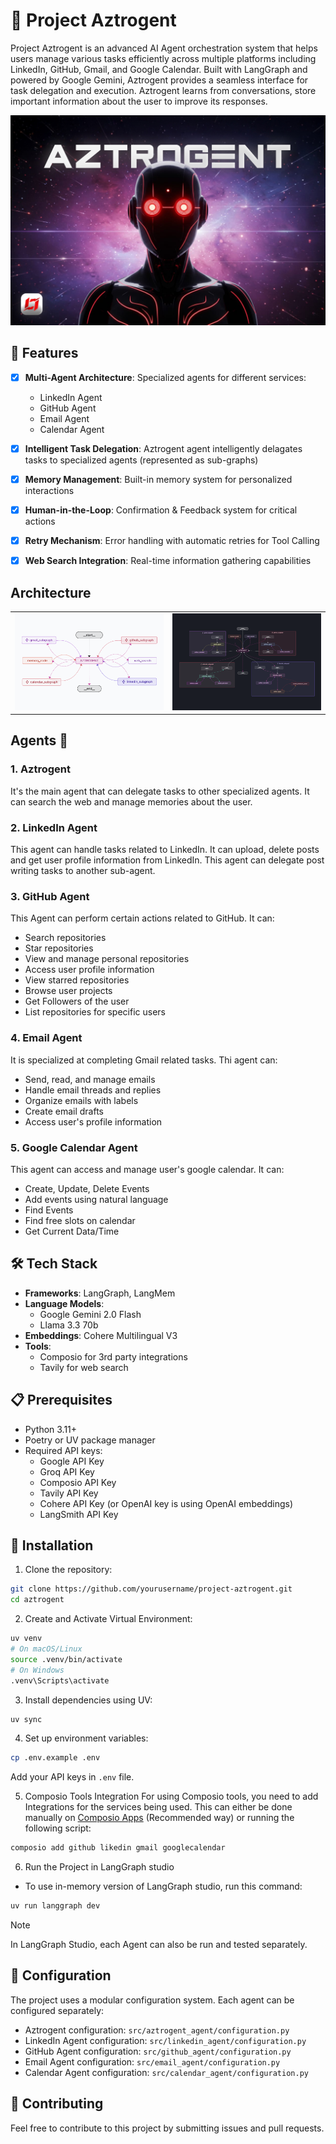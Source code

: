 # 🤖 Project Aztrogent

Project Aztrogent is an advanced AI Agent orchestration system that helps users manage various tasks efficiently across multiple platforms including LinkedIn, GitHub, Gmail, and Google Calendar. Built with LangGraph and powered by Google Gemini, Aztrogent provides a seamless interface for task delegation and execution. Aztrogent learns from conversations, store important information about the user to improve its responses.

<p align="center">
  <img src="static/Aztrogent_Pic.jpg" width=600>
</p>

## 🚀 Features

- [x] **Multi-Agent Architecture**: Specialized agents for different services:
  - LinkedIn Agent
  - GitHub Agent
  - Email Agent
  - Calendar Agent

- [x] **Intelligent Task Delegation**: Aztrogent agent intelligently delagates tasks to specialized agents (represented as sub-graphs)
- [x] **Memory Management**: Built-in memory system for personalized interactions
- [x] **Human-in-the-Loop**: Confirmation & Feedback system for critical actions 
- [x] **Retry Mechanism**: Error handling with automatic retries for Tool Calling
- [x] **Web Search Integration**: Real-time information gathering capabilities

## Architecture

<table>
  <tr>
    <td><img src="static/Aztrogent_Graph_Light_Collapsed.png" alt="Graph (Collapsed)" title="Graph (Collapsed)"></td>
    <td><img src="static/Aztrogent_Graph_Dark.png" alt="Graph (Expanded)" title="Graph (Expanded)"></td>
  </tr>
</table>

## Agents 🤖

### **1. Aztrogent** 
It's the main agent that can delegate tasks to other specialized agents. It can search the web and manage memories about the user.

### **2. LinkedIn Agent** 
This agent can handle tasks related to LinkedIn. It can upload, delete posts and get user profile information from LinkedIn. This agent can delegate post writing tasks to another sub-agent.

### **3. GitHub Agent** 
This Agent can perform certain actions related to GitHub. It can:
- Search repositories
- Star repositories
- View and manage personal repositories
- Access user profile information
- View starred repositories
- Browse user projects
- Get Followers of the user
- List repositories for specific users

### **4. Email Agent** 
It is specialized at completing Gmail related tasks. Thi agent can:
- Send, read, and manage emails
- Handle email threads and replies
- Organize emails with labels
- Create email drafts
- Access user's profile information

### **5. Google Calendar Agent** 
This agent can access and manage user's google calendar. It can:
- Create, Update, Delete Events
- Add events using natural language
- Find Events
- Find free slots on calendar
- Get Current Data/Time

## 🛠️ Tech Stack

- **Frameworks**: LangGraph, LangMem
- **Language Models**: 
  - Google Gemini 2.0 Flash
  - Llama 3.3 70b
- **Embeddings**: Cohere Multilingual V3
- **Tools**: 
  - Composio for 3rd party integrations
  - Tavily for web search

## 📋 Prerequisites

- Python 3.11+
- Poetry or UV package manager
- Required API keys:
  - Google API Key
  - Groq API Key
  - Composio API Key
  - Tavily API Key
  - Cohere API Key (or OpenAI key is using OpenAI embeddings)
  - LangSmith API Key

## 🚀 Installation

1. Clone the repository:
```bash
git clone https://github.com/yourusername/project-aztrogent.git
cd aztrogent
```
2. Create and Activate Virtual Environment:
```bash
uv venv
# On macOS/Linux
source .venv/bin/activate
# On Windows
.venv\Scripts\activate
```

3. Install dependencies using UV:
```bash
uv sync
```

4. Set up environment variables:
```bash
cp .env.example .env
```
Add your API keys in `.env` file. 

5. Composio Tools Integration
For using Composio tools, you need to add Integrations for the services being used. This can either be done manually on [Composio Apps](https://app.composio.dev/apps) (Recommended way) or running the following script:
```bash
composio add github likedin gmail googlecalendar
```
6. Run the Project in LangGraph studio
- To use in-memory version of LangGraph studio, run this command:
```bash
uv run langgraph dev
```

> [!NOTE]
> In LangGraph Studio, each Agent can also be run and tested separately.

## 🔧 Configuration

The project uses a modular configuration system. Each agent can be configured separately:

- Aztrogent configuration: `src/aztrogent_agent/configuration.py`
- LinkedIn Agent configuration: `src/linkedin_agent/configuration.py`
- GitHub Agent configuration: `src/github_agent/configuration.py`
- Email Agent configuration: `src/email_agent/configuration.py`
- Calendar Agent configuration: `src/calendar_agent/configuration.py`

## 👥 Contributing

Feel free to contribute to this project by submitting issues and pull requests.
